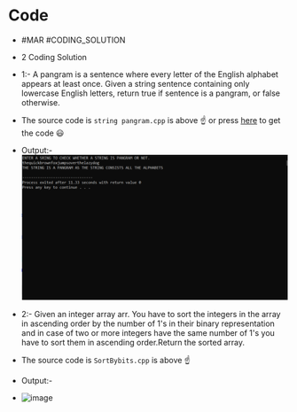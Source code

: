 # Code

- #MAR #CODING_SOLUTION
- 2 Coding Solution 
- 1:- A pangram is a sentence where every letter of the English alphabet appears at least once.
     Given a string sentence containing only lowercase English letters, return true if sentence is a pangram, or false otherwise.

- The source code is `string pangram.cpp` is above :point_up: or press [here](https://github.com/rajbir21-droid/Code/blob/main/SortByBits.cpp) to get the code :smiley:

- Output:-
  <img src="Images/Capture.PNG" width="600">

- 2:- Given an integer array arr. You have to sort the integers in the array in ascending order by the number of 1's in their binary representation and in case of two or more           integers have the same number of 1's you have to sort them in ascending order.Return the sorted array.

- The source code is `SortBybits.cpp` is above :point_up:
- Output:-
- ![image](https://user-images.githubusercontent.com/64858573/124394531-7f08b800-dd1d-11eb-923a-1c4f7486ddb8.png)
